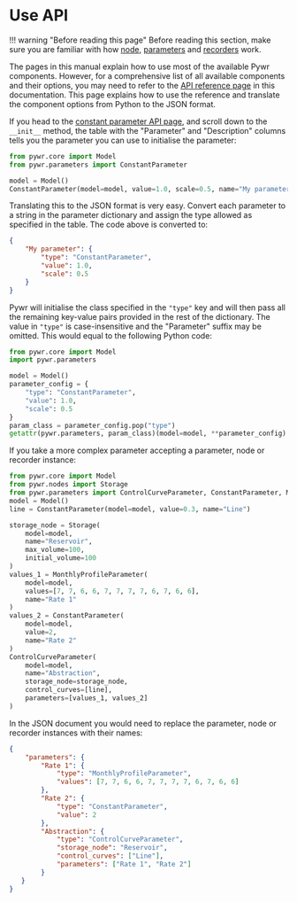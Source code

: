 # Use API

!!! warning "Before reading this page"
    Before reading this section, make sure you are familiar with how [node](../nodes/input.md), [parameters](../parameters/index.md)
    and [recorders](../recorders/index.md) work.

The pages in this manual explain how to use most of the available Pywr components. However, 
for a comprehensive list of all available components and their options, you may need to refer to the
[API reference page](../../api/nodes/core.md) in this documentation. This page explains how to use the reference
and translate the component options from Python to the JSON format.

If you head to the [constant parameter API page](../../api/parameters/simple/constant.md#constant), and scroll down
to the `__init__` method, the table with the "Parameter" and "Description" columns tells you the parameter you
can use to initialise the parameter:
	

```python
from pywr.core import Model
from pywr.parameters import ConstantParameter

model = Model()
ConstantParameter(model=model, value=1.0, scale=0.5, name="My parameter")
```

Translating this to the JSON format is very easy. Convert each parameter to a string in the parameter dictionary
and assign the type allowed as specified in the table. The code above is converted to:

```json
{
    "My parameter": {
        "type": "ConstantParameter",
        "value": 1.0,
        "scale": 0.5
    }
}
```

Pywr will initialise the class specified in the `"type"` key and will then pass all the remaining key-value pairs
provided in the rest of the dictionary. The value in `"type"` is case-insensitive and the "Parameter" suffix may be
omitted. This would equal to the following Python code:


```python
from pywr.core import Model
import pywr.parameters

model = Model()
parameter_config = {
    "type": "ConstantParameter",
    "value": 1.0,
    "scale": 0.5
}
param_class = parameter_config.pop("type")
getattr(pywr.parameters, param_class)(model=model, **parameter_config)
```

If you take a more complex parameter accepting a parameter, node or recorder instance:
```python
from pywr.core import Model
from pywr.nodes import Storage
from pywr.parameters import ControlCurveParameter, ConstantParameter, MonthlyProfileParameter
model = Model()
line = ConstantParameter(model=model, value=0.3, name="Line")

storage_node = Storage(
    model=model,
    name="Reservoir",
    max_volume=100,
    initial_volume=100
)
values_1 = MonthlyProfileParameter(
    model=model,
    values=[7, 7, 6, 6, 7, 7, 7, 7, 6, 7, 6, 6],
    name="Rate 1"
)
values_2 = ConstantParameter(
    model=model,
    value=2,
    name="Rate 2"
)
ControlCurveParameter(
    model=model,
    name="Abstraction",
    storage_node=storage_node,
    control_curves=[line],
    parameters=[values_1, values_2]
)
```

In the JSON document you would need to replace the parameter, node or recorder instances with their names:

```json
{
    "parameters": {
        "Rate 1": {
            "type": "MonthlyProfileParameter",
            "values": [7, 7, 6, 6, 7, 7, 7, 7, 6, 7, 6, 6]
        },
        "Rate 2": {
            "type": "ConstantParameter",
            "value": 2
        },
        "Abstraction": {
            "type": "ControlCurveParameter",
            "storage_node": "Reservoir",
            "control_curves": ["Line"],
            "parameters": ["Rate 1", "Rate 2"]
        }
   }
}
```
